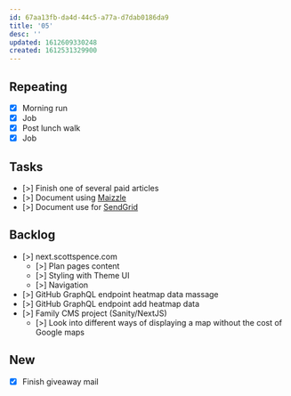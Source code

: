 ```yaml
---
id: 67aa13fb-da4d-44c5-a77a-d7dab0186da9
title: '05'
desc: ''
updated: 1612609330248
created: 1612531329900
---
```


## Repeating

- [x] Morning run
- [x] Job
- [x] Post lunch walk
- [x] Job

## Tasks

- [>] Finish one of several paid articles
- [>] Document using [Maizzle]
- [>] Document use for [SendGrid]

## Backlog

- [>] next.scottspence.com
  - [>] Plan pages content
  - [>] Styling with Theme UI
  - [>] Navigation
- [>] GitHub GraphQL endpoint heatmap data massage
- [>] GitHub GraphQL endpoint add heatmap data
- [>] Family CMS project (Sanity/NextJS)
  - [>] Look into different ways of displaying a map without the cost
    of Google maps

## New

- [x] Finish giveaway mail

<!-- Links -->

[maizzle]: https://maizzle.com/
[sendgrid]: https://app.sendgrid.com
